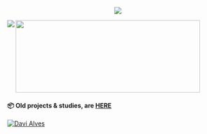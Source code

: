 <p align="center">
  <a href="https://skillicons.dev">
    <img src="https://skillicons.dev/icons?i=java,spring,cs,angular,git,javascript,css,html,kubernetes,docker,aws" />
  </a>
</p>

[archive]: https://github.com/Davi-Archive/
[weben]: https://portfolio-davi.vercel.app/


<p><img align="left" src="https://github-readme-stats.vercel.app/api/top-langs?username=d1av&show_icons=true&locale=en&layout=compact&theme=dark&show_icons=true&langs_count=6" /></p>

<p><img align="center" width="420" height="165" src="https://github-readme-streak-stats.herokuapp.com/?user=d1av&theme=dark&show_icons=true" /></p>

#### :package: Old projects & studies, are [HERE][archive] 

<a href="https://br.linkedin.com/in/d1av"> <img 
            alt="Davi Alves" 
            src="https://img.shields.io/badge/-LinkedIn-%230077b5?style=flat-square&logo=linkedin" />
</a>
